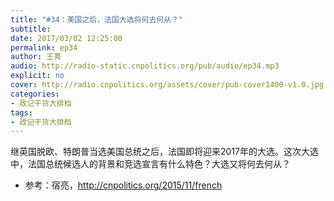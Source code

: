 ```yaml
---
title: "#34：美国之后，法国大选将何去何从？"
subtitle: 
date: 2017/03/02 12:25:00
permalink: ep34
author: 王菁
audio: http://radio-static.cnpolitics.org/pub/audio/ep34.mp3
explicit: no
cover: http://radio.cnpolitics.org/assets/cover/pub-cover1400-v1.0.jpg
categories:
- 政记干货大排档
tags:
- 政记干货大排档
---
```


继英国脱欧、特朗普当选美国总统之后，法国即将迎来2017年的大选。这次大选中，法国总统候选人的背景和竞选宣言有什么特色？大选又将何去何从？

- 参考：宿亮，<http://cnpolitics.org/2015/11/french>

